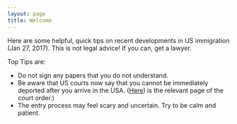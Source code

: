 ```yaml
---
layout: page
title: Welcome
---
```


Here are some helpful, quick tips on recent developments in US immigration (Jan 27, 2017).  This is not legal advice!  If you can, get a lawyer.

Top Tips are:

* Do not sign any papers that you do not understand.
* Be aware that US courts now say that you cannot be immediately deported after you arrive in the USA.  ([Here][page]) is the relevant page of the court order.)
* The entry process may feel scary and uncertain.  Try to be calm and patient.  

[page]: https://github.com/usawelcome/usawelcome.github.io/blob/master/orderPage2.png
